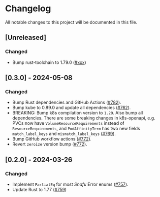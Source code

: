 # Changelog

All notable changes to this project will be documented in this file.

## [Unreleased]

### Changed

- Bump rust-toolchain to 1.79.0 ([#xxx])

[#xxx]: https://github.com/stackabletech/operator-rs/pull/xxx

## [0.3.0] - 2024-05-08

### Changed

- Bump Rust dependencies and GitHub Actions ([#782]).
- Bump kube to 0.89.0 and update all dependencies ([#762]).
- BREAKING: Bump k8s compilation version to `1.29`. Also bump all dependencies.
  There are some breaking changes in k8s-openapi, e.g. PVCs now have `VolumeResourceRequirements` instead of `ResourceRequirements`,
  and `PodAffinityTerm` has two new fields `match_label_keys` and `mismatch_label_keys` ([#769]).
- Bump GitHub workflow actions ([#772]).
- Revert `zeroize` version bump ([#772]).

[#762]: https://github.com/stackabletech/operator-rs/pull/762
[#769]: https://github.com/stackabletech/operator-rs/pull/769
[#772]: https://github.com/stackabletech/operator-rs/pull/772
[#782]: https://github.com/stackabletech/operator-rs/pull/782

## [0.2.0] - 2024-03-26

### Changed

- Implement `PartialEq` for most _Snafu_ Error enums ([#757]).
- Update Rust to 1.77 ([#759])

[#757]: https://github.com/stackabletech/operator-rs/pull/757
[#759]: https://github.com/stackabletech/operator-rs/pull/759
